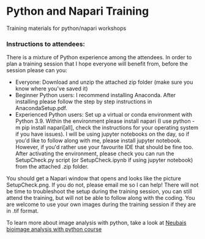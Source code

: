 # Python and Napari Training

Training materials for python/napari workshops

### Instructions to attendees:

There is a mixture of Python experience among the attendees. In order to plan a training session that I hope everyone will benefit from, before the session please can you:
- Everyone: Download and unzip the attached zip folder (make sure you know where you've saved it)
- Beginner Python users: I recommend installing Anaconda. After installing please follow the step by step instructions in AnacondaSetup.pdf.
- Experienced Python users: Set up a virtual or conda environment with Python 3.9. Within the environment please install napari (I use ​python -m pip install napari[all], check the instructions for your operating system if you have issues). I will be using jupyter notebooks on the day, so if you'd like to follow along with me, please install jupyter notebook. However, if you'd rather use your favourite IDE that should be fine too. After activating the environment, please check you can run the SetupCheck.py script (or SetupCheck.ipynb if using jupyter notebook) from the attached .zip folder.

You should get a Napari window that opens and looks like the picture SetupCheck.png. If you do not, please email me so I can help! There will not be time to troubleshoot the setup during the training session, you can still attend the training, but will not be able to follow along with the coding. You are welcome to use your own images during the training session if they are in .tif format.

To learn more about image analysis with python, take a look at [Neubais bioimage analysis with python course](https://github.com/guiwitz/neubias_academy_biapy)
